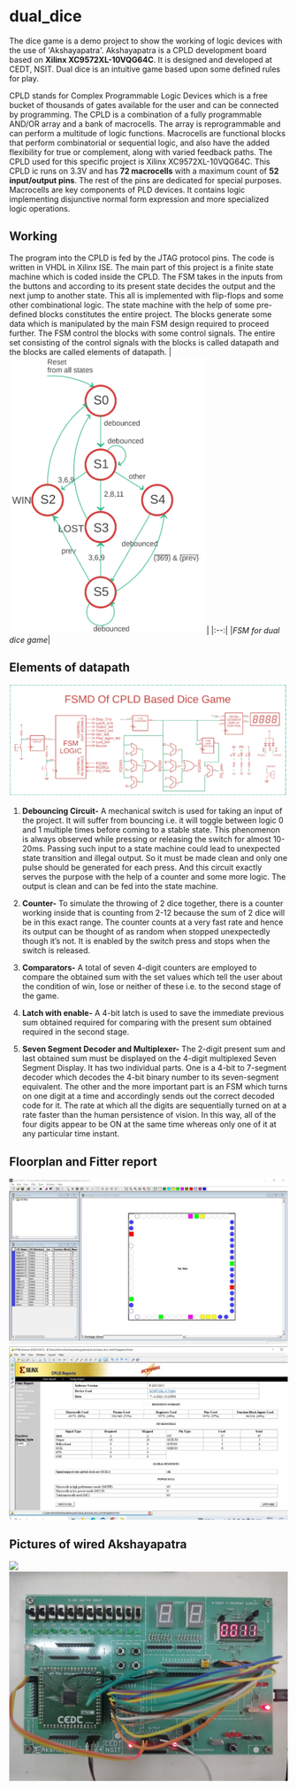 # dual_dice

The dice game is a demo project to show the working of logic devices with the use of 'Akshayapatra'. Akshayapatra is a CPLD development board based on **Xilinx XC9572XL-10VQG64C**.
It is designed and developed at CEDT, NSIT. Dual dice is an intuitive game based upon some defined rules for play.

CPLD stands for Complex Programmable Logic Devices which is a free bucket of thousands of gates available for the user and can be connected by programming. The CPLD is a combination of a fully programmable AND/OR array and a bank of macrocells. The array is reprogrammable and can perform a multitude of logic functions. Macrocells are functional blocks that perform combinatorial or sequential logic, and also have the added flexibility for true or complement, along with varied feedback paths.
The CPLD used for this specific project is Xilinx XC9572XL-10VQG64C. This CPLD ic runs on 3.3V and has **72 macrocells** with a maximum count of **52 input/output pins**. The rest of the pins are dedicated for special purposes.
Macrocells are key components of PLD devices. It contains logic implementing disjunctive normal form expression and more specialized logic operations.

## Working
The program into the CPLD is fed by the JTAG protocol pins.
The code is written in VHDL in Xilinx ISE. The main part of this project is a finite state machine which is coded inside the CPLD. The FSM takes in the inputs from the buttons and according to its present state decides the output and the next jump to another state. This all is implemented with flip-flops and some other combinational logic.
The state machine with the help of some pre-defined blocks constitutes the entire project. The blocks generate some data which is manipulated by the main FSM design required to proceed further. The FSM control the blocks with some control signals. The entire set consisting of the control signals with the blocks is called datapath and the blocks are called elements of datapath.
|<img src="images/FSM_dualdice.png" height="500">|
|:--:|
|*FSM for dual dice game*|
## Elements of datapath
<img src="images/elements.png">

1. **Debouncing Circuit-** A mechanical switch is used for taking an input of the project. It will suffer from bouncing i.e. it will toggle between logic 0 and 1 multiple times before coming to a stable state. This phenomenon is always observed while pressing or releasing the switch for almost 10-20ms. Passing such input to a state machine could lead to unexpected state transition and illegal output. So it must be made clean and only one pulse should be generated for each press. And this circuit exactly serves the purpose with the help of a counter and some more logic. The output is clean and can be fed into the state machine.

1. **Counter-** To simulate the throwing of 2 dice together, there is a counter working inside that is counting from 2-12 because the sum of 2 dice will be in this exact range. The counter counts at a very fast rate and hence its output can be thought of as random when stopped unexpectedly though it’s not. It is enabled by the switch press and stops when the switch is released.

1. **Comparators-** A total of seven 4-digit counters are employed to compare the obtained sum with the set values which tell the user about the condition of win, lose or neither of these i.e. to the second stage of the game.

1. **Latch with enable-** A 4-bit latch is used to save the immediate previous sum obtained required for comparing with the present sum obtained required in the second stage.

1. **Seven Segment Decoder and Multiplexer-** The 2-digit present sum and last obtained sum must be displayed on the 4-digit multiplexed Seven Segment Display. It has two individual parts. One is a 4-bit to 7-segment decoder which decodes the 4-bit binary number to its seven-segment equivalent. The other and the more important part is an FSM which turns on one digit at a time and accordingly sends out the correct decoded code for it. The rate at which all the digits are sequentially turned on at a rate faster than the human persistence of vision. In this way, all of the four digits appear to be ON at the same time whereas only one of it at any particular time instant.

## Floorplan and Fitter report
<img src="images/ucf.jpeg">
<img src="images/report.jpeg">

## Pictures of wired Akshayapatra
<img src="images/scene1.jpg">
<img src="images/scene2.jpg">

